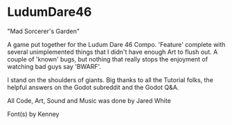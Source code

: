 # LudumDare46
"Mad Sorcerer's Garden"

A game put together for the Ludum Dare 46 Compo. 'Feature' complete with several unimplemented things that I didn't have enough Art to flush out. A couple of 'known' bugs, but nothing that really stops the enjoyment of watching bad guys say 'BWARF'.

I stand on the shoulders of giants. Big thanks to all the Tutorial folks, the helpful answers on the Godot subreddit and the Godot Q&A.

All Code, Art, Sound and Music was done by Jared White

Font(s) by Kenney
